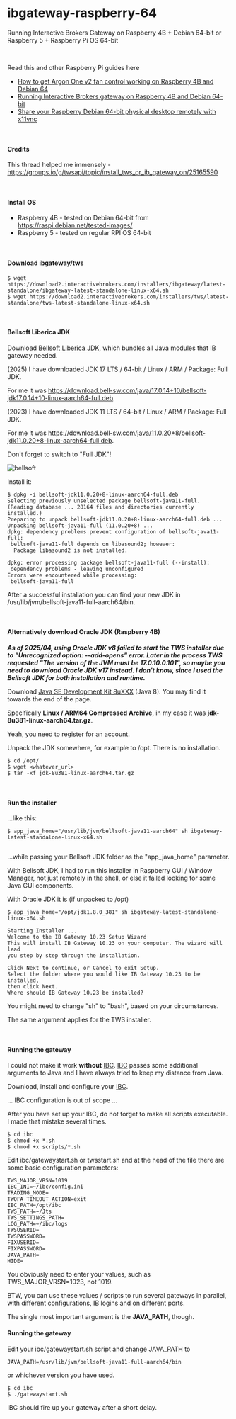 # ibgateway-raspberry-64
Running Interactive Brokers Gateway on Raspberry 4B + Debian 64-bit or Raspberry 5 + Raspberry Pi OS 64-bit

&nbsp;

Read this and other Raspberry Pi guides here
* [How to get Argon One v2 fan control working on Raspberry 4B and Debian 64](https://nemozny.github.io/argonone-debian-64/)
* [Running Interactive Brokers gateway on Raspberry 4B and Debian 64-bit](https://nemozny.github.io/ibgateway-raspberry-64/)
* [Share your Raspberry Debian 64-bit physical desktop remotely with x11vnc](https://nemozny.github.io/vnc-share-physical-monitor/)

&nbsp;

#### Credits
This thread helped me immensely - https://groups.io/g/twsapi/topic/install_tws_or_ib_gateway_on/25165590

&nbsp;

#### Install OS
* Raspberry 4B - tested on Debian 64-bit from https://raspi.debian.net/tested-images/
* Raspberry 5 - tested on regular RPI OS 64-bit

&nbsp;

#### Download ibgateway/tws
```
$ wget https://download2.interactivebrokers.com/installers/ibgateway/latest-standalone/ibgateway-latest-standalone-linux-x64.sh
$ wget https://download2.interactivebrokers.com/installers/tws/latest-standalone/tws-latest-standalone-linux-x64.sh
```

&nbsp;

#### Bellsoft Liberica JDK
Download [Bellsoft Liberica JDK](https://bell-sw.com/pages/downloads/), which bundles all Java modules that IB gateway needed.

(2025) I have downloaded JDK 17 LTS / 64-bit / Linux / ARM / Package: Full JDK. 

For me it was https://download.bell-sw.com/java/17.0.14+10/bellsoft-jdk17.0.14+10-linux-aarch64-full.deb.

(2023) I have downloaded JDK 11 LTS / 64-bit / Linux / ARM / Package: Full JDK. 

For me it was https://download.bell-sw.com/java/11.0.20+8/bellsoft-jdk11.0.20+8-linux-aarch64-full.deb.

Don't forget to switch to "Full JDK"!

![bellsoft](https://github.com/user-attachments/assets/c011b324-ec14-4ed0-8825-1eb728142b13)


Install it:
```
$ dpkg -i bellsoft-jdk11.0.20+8-linux-aarch64-full.deb
Selecting previously unselected package bellsoft-java11-full.
(Reading database ... 28164 files and directories currently installed.)
Preparing to unpack bellsoft-jdk11.0.20+8-linux-aarch64-full.deb ...
Unpacking bellsoft-java11-full (11.0.20+8) ...
dpkg: dependency problems prevent configuration of bellsoft-java11-full:
 bellsoft-java11-full depends on libasound2; however:
  Package libasound2 is not installed.

dpkg: error processing package bellsoft-java11-full (--install):
 dependency problems - leaving unconfigured
Errors were encountered while processing:
 bellsoft-java11-full
```

After a successful installation you can find your new JDK in /usr/lib/jvm/bellsoft-java11-full-aarch64/bin.

&nbsp;

#### Alternatively download Oracle JDK (Raspberry 4B)
**_As of 2025/04, using Oracle JDK v8 failed to start the TWS installer due to "Unrecognized option: --add-opens" error. 
Later in the process TWS requested "The version of the JVM must be 17.0.10.0.101", so maybe you need to download Oracle JDK v17 instead. I don't know, since I used the Bellsoft JDK for both installation and runtime._**


Download [Java SE Development Kit 8uXXX](https://www.oracle.com/java/technologies/downloads/#java8) (Java 8). You may find it towards the end of the page.

Specifically **Linux / ARM64 Compressed Archive**, in my case it was **jdk-8u381-linux-aarch64.tar.gz**.

Yeah, you need to register for an account.

Unpack the JDK somewhere, for example to /opt. There is no installation.
```
$ cd /opt/
$ wget <whatever_url>
$ tar -xf jdk-8u381-linux-aarch64.tar.gz
```


&nbsp;

#### Run the installer
...like this:
```
$ app_java_home="/usr/lib/jvm/bellsoft-java11-aarch64" sh ibgateway-latest-standalone-linux-x64.sh


```
...while passing your Bellsoft JDK folder as the "app_java_home" parameter.

With Bellsoft JDK, I had to run this installer in Raspberry GUI / Window Manager, not just remotely in the shell, or else it failed looking for some Java GUI components.

With Oracle JDK it is (if unpacked to /opt)
```
$ app_java_home="/opt/jdk1.8.0_381" sh ibgateway-latest-standalone-linux-x64.sh

Starting Installer ...
Welcome to the IB Gateway 10.23 Setup Wizard
This will install IB Gateway 10.23 on your computer. The wizard will lead
you step by step through the installation.

Click Next to continue, or Cancel to exit Setup.
Select the folder where you would like IB Gateway 10.23 to be installed,
then click Next.
Where should IB Gateway 10.23 be installed?
```


You might need to change "sh" to "bash", based on your circumstances.

The same argument applies for the TWS installer.

&nbsp;

#### Running the gateway
I could not make it work **without** [IBC](https://github.com/IbcAlpha/IBC). [IBC](https://github.com/IbcAlpha/IBC) passes some additional arguments to Java and I have always tried to keep my distance from Java.

Download, install and configure your [IBC](https://github.com/IbcAlpha/IBC).

...
IBC configuration is out of scope
...

After you have set up your IBC, do not forget to make all scripts executable. I made that mistake several times.
```
$ cd ibc
$ chmod +x *.sh
$ chmod +x scripts/*.sh
```

Edit ibc/gatewaystart.sh or twsstart.sh and at the head of the file there are some basic configuration parameters:
```
TWS_MAJOR_VRSN=1019
IBC_INI=~/ibc/config.ini
TRADING_MODE=
TWOFA_TIMEOUT_ACTION=exit
IBC_PATH=/opt/ibc
TWS_PATH=~/Jts
TWS_SETTINGS_PATH=
LOG_PATH=~/ibc/logs
TWSUSERID=
TWSPASSWORD=
FIXUSERID=
FIXPASSWORD=
JAVA_PATH=
HIDE=
```

You obviously need to enter your values, such as TWS_MAJOR_VRSN=1023, not 1019.

BTW, you can use these values / scripts to run several gateways in parallel, with different configurations, IB logins and on different ports.

The single most important argument is the **JAVA_PATH**, though.



#### Running the gateway
Edit your ibc/gatewaystart.sh script and change JAVA_PATH to
```
JAVA_PATH=/usr/lib/jvm/bellsoft-java11-full-aarch64/bin
```
or whichever version you have used.

```
$ cd ibc
$ ./gatewaystart.sh
```
IBC should fire up your gateway after a short delay.

